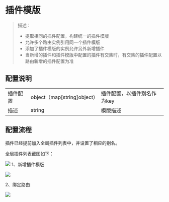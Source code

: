 # 插件模版

> 描述：
> * 提取相同的插件配置，构建统一的插件模版
> * 允许多个路由实例引用同一个插件模版
> * 添加了插件模版的实例允许另外新增插件
> * 当新增的插件和插件模版中配置的插件有交集时，有交集的插件配置以路由新增的插件配置为准

## 配置说明
|      |                           |                 |
|------|---------------------------|-----------------|
| 插件配置 | object（map[string]object） | 插件配置，以插件别名作为key |
| 描述   | string                    | 模版描述            |



## 配置流程
插件已经提前加入全局插件列表中，并设置了相应的别名。

全局插件列表截图如下：

![](http://data.eolinker.com/course/xIEQLcic1419e67cc40558b3fd6946d4af650824a52915e.png)
1、新增插件模版

![](http://data.eolinker.com/course/u3Pg1YYe6f9adf5911cf4c5a95e7b970c1d6bafa5816459.png)

2、绑定路由

![](http://data.eolinker.com/course/f6ec3tW4baf77e76ee5e313205d3ed3b435500f2b7fd319.png)